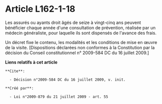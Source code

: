 # Article L162-1-18

Les assurés ou ayants droit âgés de seize à vingt-cinq ans peuvent bénéficier chaque année d'une consultation de prévention,
réalisée par un médecin généraliste, pour laquelle ils sont dispensés de l'avance des frais. 

Un décret fixe le contenu, les modalités et les conditions de mise en œuvre de la visite. [Dispositions déclarées non
conformes à la Constitution par la décision du Conseil constitutionnel n° 2009-584 DC du 16 juillet 2009.]

**Liens relatifs à cet article**

	**Cite**:

	  - Décision n°2009-584 DC du 16 juillet 2009, v. init.

	**Créé par**:

	  - Loi n°2009-879 du 21 juillet 2009 - art. 55
